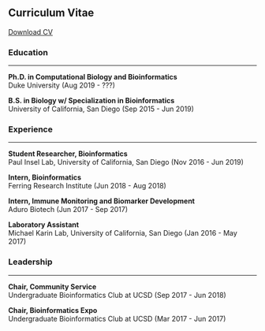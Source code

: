 ## Curriculum Vitae

[Download CV](https://kmoyung.github.io/CV_KevinMoyung.pdf)


### Education

***

**Ph.D. in Computational Biology and Bioinformatics**     
Duke University (Aug 2019 - ???)   


**B.S. in Biology w/ Specialization in Bioinformatics**     
University of California, San Diego (Sep 2015 - Jun 2019)      


### Experience

***

**Student Researcher, Bioinformatics**     
Paul Insel Lab, University of California, San Diego (Nov 2016 - Jun 2019)   

**Intern, Bioinformatics**     
Ferring Research Institute (Jun 2018 - Aug 2018)   

**Intern, Immune Monitoring and Biomarker Development**      
Aduro Biotech (Jun 2017 - Sep 2017)   

**Laboratory Assistant**     
Michael Karin Lab, University of California, San Diego (Jan 2016 - May 2017)   


### Leadership

***

**Chair, Community Service**   
Undergraduate Bioinformatics Club at UCSD (Sep 2017 - Jun 2018)       

**Chair, Bioinformatics Expo**    
Undergraduate Bioinformatics Club at UCSD (Mar 2017 - Jun 2017)     

